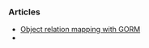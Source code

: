 ### Articles
- [Object relation mapping with GORM](https://blog.ralch.com/articles/golang-object-relation-mapping-with-gorm/)
- 
